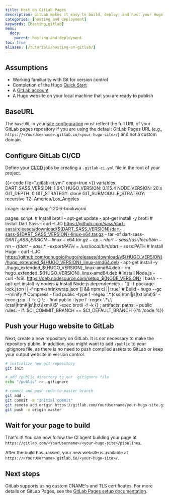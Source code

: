 ```yaml
---
title: Host on GitLab Pages
description: GitLab makes it easy to build, deploy, and host your Hugo website via their free GitLab Pages service, which provides native support for Hugo.
categories: [hosting and deployment]
keywords: [hosting,gitlab]
menu:
  docs:
    parent: hosting-and-deployment
toc: true
aliases: [/tutorials/hosting-on-gitlab/]
---
```


## Assumptions

* Working familiarity with Git for version control
* Completion of the Hugo [Quick Start]
* A [GitLab account](https://gitlab.com/users/sign_in)
* A Hugo website on your local machine that you are ready to publish

## BaseURL

The `baseURL` in your [site configuration](/getting-started/configuration/) must reflect the full URL of your GitLab pages repository if you are using the default GitLab Pages URL (e.g., `https://<YourUsername>.gitlab.io/<your-hugo-site>/`) and not a custom domain.

## Configure GitLab CI/CD

Define your [CI/CD](https://docs.gitlab.com/ee/ci/quick_start/) jobs by creating a `.gitlab-ci.yml` file in the root of your project.

{{< code file=".gitlab-ci.yml" copy=true >}}
variables:
  DART_SASS_VERSION: 1.64.1
  HUGO_VERSION: 0.115.4
  NODE_VERSION: 20.x
  GIT_DEPTH: 0
  GIT_STRATEGY: clone
  GIT_SUBMODULE_STRATEGY: recursive
  TZ: America/Los_Angeles

image:
  name: golang:1.20.6-bookworm

pages:
  script:
    # Install brotli
    - apt-get update
    - apt-get install -y brotli
    # Install Dart Sass
    - curl -LJO https://github.com/sass/dart-sass/releases/download/${DART_SASS_VERSION}/dart-sass-${DART_SASS_VERSION}-linux-x64.tar.gz
    - tar -xf dart-sass-${DART_SASS_VERSION}-linux-x64.tar.gz
    - cp -r dart-sass/ /usr/local/bin
    - rm -rf dart-sass*
    - export PATH=/usr/local/bin/dart-sass:$PATH
    # Install Hugo
    - curl -LJO https://github.com/gohugoio/hugo/releases/download/v${HUGO_VERSION}/hugo_extended_${HUGO_VERSION}_linux-amd64.deb
    - apt-get install -y ./hugo_extended_${HUGO_VERSION}_linux-amd64.deb
    - rm hugo_extended_${HUGO_VERSION}_linux-amd64.deb
    # Install Node.js
    - curl -fsSL https://deb.nodesource.com/setup_${NODE_VERSION} | bash -
    - apt-get install -y nodejs
    # Install Node.js dependencies
    - "[[ -f package-lock.json || -f npm-shrinkwrap.json ]] && npm ci || true"
    # Build
    - hugo --gc --minify
    # Compress
    - find public -type f -regex '.*\.\(css\|html\|js\|txt\|xml\)$' -exec gzip -f -k {} \;
    - find public -type f -regex '.*\.\(css\|html\|js\|txt\|xml\)$' -exec brotli -f -k {} \;
  artifacts:
    paths:
      - public
  rules:
    - if: $CI_COMMIT_BRANCH == $CI_DEFAULT_BRANCH
{{% /code %}}

## Push your Hugo website to GitLab

Next, create a new repository on GitLab. It is *not* necessary to make the repository public. In addition, you might want to add `/public` to your .gitignore file, as there is no need to push compiled assets to GitLab or keep your output website in version control.

```sh
# initialize new git repository
git init

# add /public directory to our .gitignore file
echo "/public" >> .gitignore

# commit and push code to master branch
git add .
git commit -m "Initial commit"
git remote add origin https://gitlab.com/YourUsername/your-hugo-site.git
git push -u origin master
```

## Wait for your page to build

That's it! You can now follow the CI agent building your page at `https://gitlab.com/<YourUsername>/<your-hugo-site>/pipelines`.

After the build has passed, your new website is available at `https://<YourUsername>.gitlab.io/<your-hugo-site>/`.

## Next steps

GitLab supports using custom CNAME's and TLS certificates. For more details on GitLab Pages, see the [GitLab Pages setup documentation](https://about.gitlab.com/2016/04/07/gitlab-pages-setup/).

[Quick Start]: /getting-started/quick-start/
